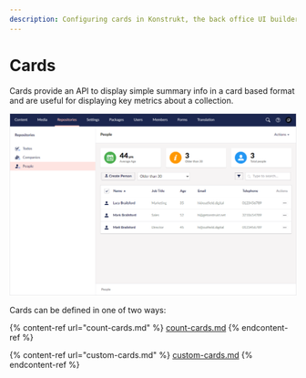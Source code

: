 ```yaml
---
description: Configuring cards in Konstrukt, the back office UI builder for Umbraco.
---
```


# Cards

Cards provide an API to display simple summary info in a card based format and are useful for displaying key metrics about a collection.

![Cards](../images/cards.png)

Cards can be defined in one of two ways:

{% content-ref url="count-cards.md" %}
[count-cards.md](count-cards.md)
{% endcontent-ref %}

{% content-ref url="custom-cards.md" %}
[custom-cards.md](custom-cards.md)
{% endcontent-ref %}